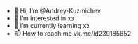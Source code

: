 - 👋 Hi, I’m @Andrey-Kuzmichev
- 👀 I’m interested in хз
- 🌱 I’m currently learning хз
- 📫 How to reach me vk.me/id239185852

<!---
Andrey-Kuzmichev/Andrey-Kuzmichev is a ✨ special ✨ repository because its `README.md` (this file) appears on your GitHub profile.
You can click the Preview link to take a look at your changes.
--->
